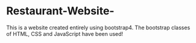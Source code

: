 # Restaurant-Website- 

This is a website created entirely using bootstrap4. 
The bootstrap classes of HTML, CSS and JavaScript have been used!
